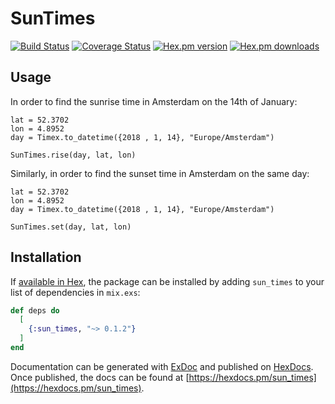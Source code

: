 # SunTimes

[![Build Status](https://travis-ci.org/ahtung/sun_times.ex.svg?branch=master)](https://travis-ci.org/ahtung/sun_times.ex)
[![Coverage Status](https://coveralls.io/repos/ahtung/sun_times.ex/badge.svg?branch=master)](https://coveralls.io/r/ahtung/sun_times.ex?branch=master)
[![Hex.pm version](https://img.shields.io/hexpm/v/sun_times.svg?style=flat-square)](https://hex.pm/packages/sun_times)
[![Hex.pm downloads](https://img.shields.io/hexpm/dt/sun_times.svg)](https://hex.pm/packages/sun_times)

## Usage

In order to find the sunrise time in Amsterdam on the 14th of January:

```
lat = 52.3702
lon = 4.8952
day = Timex.to_datetime({2018 , 1, 14}, "Europe/Amsterdam")

SunTimes.rise(day, lat, lon)
```

Similarly, in order to find the sunset time in Amsterdam on the same day:

```
lat = 52.3702
lon = 4.8952
day = Timex.to_datetime({2018 , 1, 14}, "Europe/Amsterdam")

SunTimes.set(day, lat, lon)
```

## Installation

If [available in Hex](https://hex.pm/docs/publish), the package can be installed
by adding `sun_times` to your list of dependencies in `mix.exs`:

```elixir
def deps do
  [
    {:sun_times, "~> 0.1.2"}
  ]
end
```

Documentation can be generated with [ExDoc](https://github.com/elixir-lang/ex_doc)
and published on [HexDocs](https://hexdocs.pm). Once published, the docs can
be found at [https://hexdocs.pm/sun_times](https://hexdocs.pm/sun_times).
